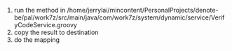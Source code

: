 1. run the method in /home/jerrylai/mincontent/PersonalProjects/denote-be/pal/work7z/src/main/java/com/work7z/system/dynamic/service/VerifyCodeService.groovy 
2. copy the result to destination
3. do the mapping